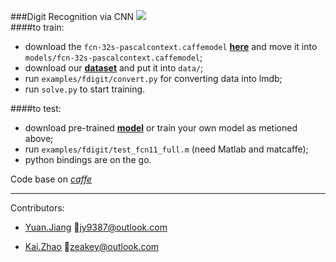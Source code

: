 ###Digit Recognition via CNN
![](http://7xn7wz.com1.z0.glb.clouddn.com/digit.jpg)  
####to train:
* download the `fcn-32s-pascalcontext.caffemodel` [**here**](http://dl.caffe.berkeleyvision.org/) and move it into `models/fcn-32s-pascalcontext.caffemodel`;
* download our [**dataset**](http://o7zt4a6os.bkt.clouddn.com/digit_data.zip) and put it into `data/`;
* run `examples/fdigit/convert.py` for converting data into lmdb;
* run `solve.py` to start training.

####to test:
* download pre-trained [**model**](http://o7zt4a6os.bkt.clouddn.com/fcn11_full_iter_15000.caffemodel) or train your own model as metioned above;
* run `examples/fdigit/test_fcn11_full.m` (need Matlab and matcaffe);
* python bindings are on the go.

Code base on [*caffe*](http://caffe.berkeleyvision.org/)  

***
Contributors:

* [Yuan.Jiang](http://jy9387.github.io) :email:<jy9387@outlook.com>

* [Kai.Zhao](http://zhaok.xyz)  :email:<zeakey@outlook.com>